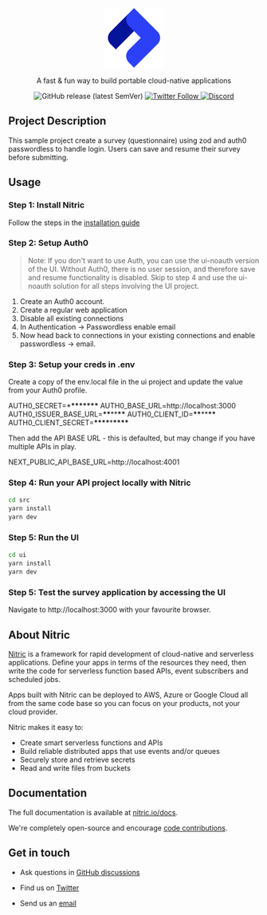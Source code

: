 <p align="center">
  <a href="https://nitric.io">
    <img src="https://raw.githubusercontent.com/nitrictech/nitric/main/docs/assets/nitric-logo.svg" width="120" alt="Nitric Logo"/>
  </a>
</p>

<p align="center">
  A fast & fun way to build portable cloud-native applications
</p>

<p align="center">
  <img alt="GitHub release (latest SemVer)" src="https://img.shields.io/github/v/release/nitrictech/nitric?sort=semver">
  <a href="https://twitter.com/nitric_io">
    <img alt="Twitter Follow" src="https://img.shields.io/twitter/follow/nitric_io?label=Follow&style=social">
  </a>
  <a href="https://discord.gg/Webemece5C"><img alt="Discord" src="https://img.shields.io/discord/955259353043173427?label=discord"></a>
</p>

## Project Description

This sample project create a survey (questionnaire) using zod and auth0 passwordless to handle login.
Users can save and resume their survey before submitting.

## Usage

### Step 1: Install Nitric

Follow the steps in the [installation guide](https://nitric.io/docs/installation)

### Step 2: Setup Auth0

> Note: If you don't want to use Auth, you can use the ui-noauth version of the UI. Without Auth0, there is no user session, and therefore save and resume functionality is disabled. Skip to step 4 and use the ui-noauth solution for all steps involving the UI project.

1. Create an Auth0 account.
2. Create a regular web application
3. Disable all existing connections
4. In Authentication -> Passwordless enable email
5. Now head back to connections in your existing connections and enable passwordless -> email.

### Step 3: Setup your creds in .env

Create a copy of the env.local file in the ui project and update the value from your Auth0 profile.

AUTH0_SECRET=\***\*\*\*\*\*\*\***
AUTH0_BASE_URL=http://localhost:3000
AUTH0_ISSUER_BASE_URL=**\*\***\*\***\*\***
AUTH0_CLIENT_ID=**\*\***\*\***\*\***
AUTH0_CLIENT_SECRET=**\*\*\*\***\***\*\*\*\***

Then add the API BASE URL - this is defaulted, but may change if you have multiple APIs in play.

NEXT_PUBLIC_API_BASE_URL=http://localhost:4001

### Step 4: Run your API project locally with Nitric

```bash
cd src
yarn install
yarn dev
```

### Step 5: Run the UI

```bash
cd ui
yarn install
yarn dev
```

### Step 5: Test the survey application by accessing the UI

Navigate to http://localhost:3000 with your favourite browser.

## About Nitric

[Nitric](https://nitric.io) is a framework for rapid development of cloud-native and serverless applications. Define your apps in terms of the resources they need, then write the code for serverless function based APIs, event subscribers and scheduled jobs.

Apps built with Nitric can be deployed to AWS, Azure or Google Cloud all from the same code base so you can focus on your products, not your cloud provider.

Nitric makes it easy to:

- Create smart serverless functions and APIs
- Build reliable distributed apps that use events and/or queues
- Securely store and retrieve secrets
- Read and write files from buckets

## Documentation

The full documentation is available at [nitric.io/docs](https://nitric.io/docs).

We're completely open-source and encourage [code contributions](https://nitric.io/docs/contributions).

## Get in touch

- Ask questions in [GitHub discussions](https://github.com/nitrictech/nitric/discussions)

- Find us on [Twitter](https://twitter.com/nitric_io)

- Send us an [email](mailto:maintainers@nitric.io)
